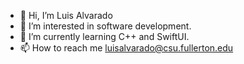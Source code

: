 - 👋 Hi, I’m Luis Alvarado
- 👀 I’m interested in software development.
- 🌱 I’m currently learning C++ and SwiftUI.
- 📫 How to reach me luisalvarado@csu.fullerton.edu

<!---
Luisalvarado11/Luisalvarado11 is a ✨ special ✨ repository because its `README.md` (this file) appears on your GitHub profile.
You can click the Preview link to take a look at your changes.
--->
